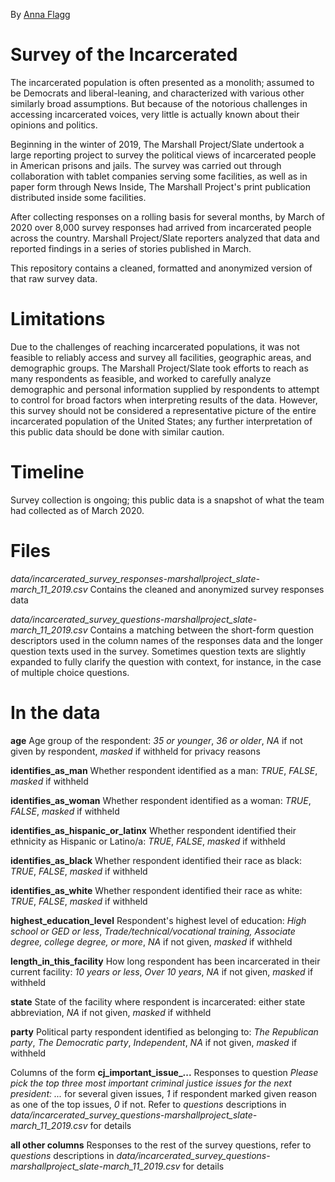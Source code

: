 By [Anna Flagg](https://www.themarshallproject.org/staff/anna-flagg)

# Survey of the Incarcerated
The incarcerated population is often presented as a monolith; assumed to be Democrats and liberal-leaning, and characterized with various other similarly broad assumptions. But because of the notorious challenges in accessing incarcerated voices, very little is actually known about their opinions and politics.

Beginning in the winter of 2019, The Marshall Project/Slate undertook a large reporting project to survey the political views of incarcerated people in American prisons and jails. The survey was carried out through collaboration with tablet companies serving some facilities, as well as in paper form through News Inside, The Marshall Project's print publication distributed inside some facilities. 

After collecting responses on a rolling basis for several months, by March of 2020 over 8,000 survey responses had arrived from incarcerated people across the country. Marshall Project/Slate reporters analyzed that data and reported findings in a series of stories published in March. 

This repository contains a cleaned, formatted and anonymized version of that raw survey data. 

# Limitations
Due to the challenges of reaching incarcerated populations, it was not feasible to reliably access and survey all facilities, geographic areas, and demographic groups. The Marshall Project/Slate took efforts to reach as many respondents as feasible, and worked to carefully analyze demographic and personal information supplied by respondents to attempt to control for broad factors when interpreting results of the data. However, this survey should not be considered a representative picture of the entire incarcerated population of the United States; any further interpretation of this public data should be done with similar caution. 

# Timeline
Survey collection is ongoing; this public data is a snapshot of what the team had collected as of March 2020.

# Files
*data/incarcerated_survey_responses-marshallproject_slate-march_11_2019.csv* Contains the cleaned and anonymized survey responses data

*data/incarcerated_survey_questions-marshallproject_slate-march_11_2019.csv* Contains a matching between the short-form question descriptors used in the column names of the responses data and the longer question texts used in the survey. Sometimes question texts are slightly expanded to fully clarify the question with context, for instance, in the case of multiple choice questions.

# In the data
**age** Age group of the respondent: *35 or younger*, *36 or older*, *NA* if not given by respondent, *masked* if withheld for privacy reasons

**identifies_as_man** Whether respondent identified as a man: *TRUE*, *FALSE*, *masked* if withheld

**identifies_as_woman** Whether respondent identified as a woman: *TRUE*, *FALSE*, *masked* if withheld

**identifies_as_hispanic_or_latinx** Whether respondent identified their ethnicity as Hispanic or Latino/a: *TRUE*, *FALSE*, *masked* if withheld

**identifies_as_black** Whether respondent identified their race as black: *TRUE*, *FALSE*, *masked* if withheld

**identifies_as_white** Whether respondent identified their race as white: *TRUE*, *FALSE*, *masked* if withheld

**highest_education_level** Respondent's highest level of education: *High school or GED or less*, *Trade/technical/vocational training, Associate degree, college degree, or more*, *NA* if not given, *masked* if withheld

**length_in_this_facility** How long respondent has been incarcerated in their current facility: *10 years or less*, *Over 10 years*, *NA* if not given, *masked* if withheld

**state** State of the facility where respondent is incarcerated: either state abbreviation, *NA* if not given, *masked* if withheld

**party** Political party respondent identified as belonging to: *The Republican party*, *The Democratic party*, *Independent*, *NA* if not given, *masked* if withheld

Columns of the form **cj_important_issue_...** Responses to question *Please pick the top three most important criminal justice issues for the next president: ...* for several given issues, *1* if respondent marked given reason as one of the top issues, *0* if not. Refer to *questions* descriptions in *data/incarcerated_survey_questions-marshallproject_slate-march_11_2019.csv* for details

**all other columns** Responses to the rest of the survey questions, refer to *questions* descriptions in *data/incarcerated_survey_questions-marshallproject_slate-march_11_2019.csv* for details